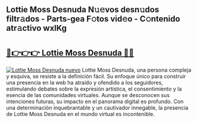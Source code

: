 ## Lottie Moss Desnuda N𝚞𝚎vos desn𝚞dos filtr𝚊dos - Parts-gea F𝚘tos vid𝚎o - C𝚘ntenido atr𝚊ctivo wxlKg

# <h2><a href="http://mbckny.tromn.icu/?c=Lottie+Moss+Desnuda">🔗👉👉👉 Lottie Moss Desnuda 🔗🔗</a></h2>

[![Lottie Moss Desnuda nuevo](https://i.imgur.com/pEAQMta.gif)](http://mbckny.tromn.icu/?c=Lottie+Moss+Desnuda)
Lottie Moss Desnuda, una persona compleja y esquiva, se resiste a la definición fácil. Su enfoque único para construir una presencia en la web ha atraído y ofendido a los seguidores, estimulando debates sobre la expresión artística, el consentimiento y la esencia de las comunidades virtuales. Aunque se desconocen sus intenciones futuras, su impacto en el panorama digital es profundo. Con una determinación inquebrantable y un cautivador innegable, la presencia de Lottie Moss Desnuda en el mundo virtual es incontenible.
